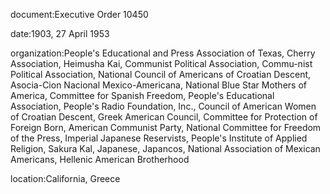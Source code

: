 document:Executive Order 10450

date:1903, 27 April 1953

organization:People's Educational and Press Association of Texas, Cherry Association, Heimusha Kai, Communist Political Association, Commu-nist Political Association, National Council of Americans of Croatian Descent, Asocia-Cion Nacional Mexico-Americana, National Blue Star Mothers of America, Committee for Spanish Freedom, People's Educational Association, People's Radio Foundation, Inc., Council of American Women of Croatian Descent, Greek American Council, Committee for Protection of Foreign Born, American Communist Party, National Committee for Freedom of the Press, Imperial Japanese Reservists, People's Institute of Applied Religion, Sakura Kal, Japanese, Japancos, National Association of Mexican Americans, Hellenic American Brotherhood

location:California, Greece

